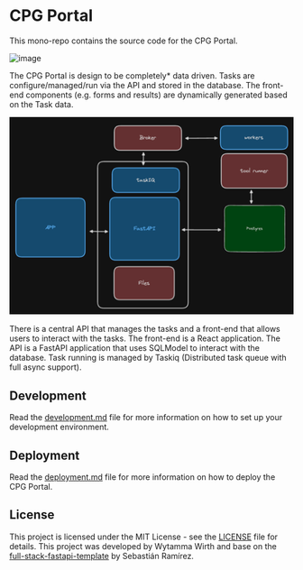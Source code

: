 # CPG Portal

This mono-repo contains the source code for the CPG Portal. 

<img width="1624" alt="image" src="https://github.com/user-attachments/assets/011f9a0e-45d3-4d77-b2a0-876c14a59dc9" />

The CPG Portal is design to be completely* data driven. Tasks are configure/managed/run via the API and stored in the database. The front-end components (e.g. forms and results) are dynamically generated based on the Task data.

![Overview](img/overview.png)

There is a central API that manages the tasks and a front-end that allows users to interact with the tasks. The front-end is a React application. The API is a FastAPI application that uses SQLModel to interact with the database. Task running is managed by Taskiq (Distributed task queue with full async support).

## Development

Read the [development.md](development.md) file for more information on how to set up your development environment.

## Deployment

Read the [deployment.md](deployment.md) file for more information on how to deploy the CPG Portal.

## License

This project is licensed under the MIT License - see the [LICENSE](LICENSE) file for details. This project was developed by Wytamma Wirth and base on the [full-stack-fastapi-template](https://github.com/fastapi/full-stack-fastapi-template) by Sebastián Ramírez.
